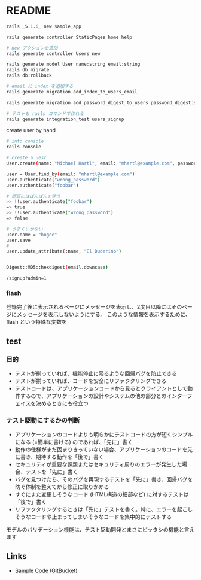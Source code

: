 # README

``` sh
rails _5.1.6_ new sample_app

rails generate controller StaticPages home help

# new アクションを追加
rails generate controller Users new

rails generate model User name:string email:string
rails db:migrate
rails db:rollback

# email に index を追加する
rails generate migration add_index_to_users_email

rails generate migration add_password_digest_to_users password_digest:string

# テストも rails コマンドで作れる
rails generate integration_test users_signup
```

create user by hand

```sh
# into console
rails console

# create a uesr
User.create(name: "Michael Hartl", email: "mhartl@example.com", password: "foobar", password_confirmation: "foobar")

user = User.find_by(email: "mhartl@example.com")
user.authenticate("wrong_password")
user.authenticate("foobar")

# 認証にはばんばんを使う
>> !!user.authenticate("foobar")
=> true
>> !!user.authenticate("wrong_password")
=> false

# うまくいかない
user.name = "hogee"
user.save
# 
user.update_attribute(:name, "El Duderino")


Digest::MD5::hexdigest(email.downcase)
```

```
/signup?admin=1
```

### flash

登録完了後に表示されるページにメッセージを表示し、2度目以降にはそのページにメッセージを表示しないようにする。
このような情報を表示するために、flash という特殊な変数を

## test

### 目的

* テストが揃っていれば、機能停止に陥るような回帰バグを防止できる
* テストが揃っていれば、コードを安全にリファクタリングできる
* テストコードは、アプリケーションコードから見るとクライアントとして動作するので、アプリケーションの設計やシステムの他の部分とのインターフェイスを決めるときにも役立つ

### テスト駆動にするかの判断

* アプリケーションのコードよりも明らかにテストコードの方が短くシンプルになる (=簡単に書ける) のであれば、「先に」書く
* 動作の仕様がまだ固まりきっていない場合、アプリケーションのコードを先に書き、期待する動作を「後で」書く
* セキュリティが重要な課題またはセキュリティ周りのエラーが発生した場合、テストを「先に」書く
* バグを見つけたら、そのバグを再現するテストを「先に」書き、回帰バグを防ぐ体制を整えてから修正に取りかかる
* すぐにまた変更しそうなコード (HTML構造の細部など) に対するテストは「後で」書く
* リファクタリングするときは「先に」テストを書く。特に、エラーを起こしそうなコードや止まってしまいそうなコードを集中的にテストする

モデルのバリデーション機能は、テスト駆動開発とまさにピッタシの機能と言えます

## Links
- [Sample Code (GitBucket)](https://bitbucket.org/railstutorial/sample_app_4th_ed/src/master/)

